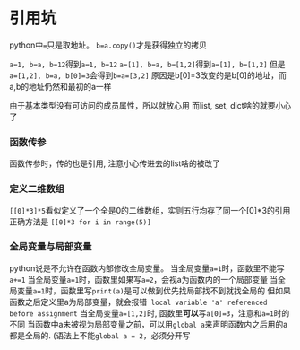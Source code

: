 
# 引用坑
python中`=`只是取地址。 `b=a.copy()`才是获得独立的拷贝

`a=1, b=a, b=12`得到`a=1, b=12`
`a=[1], b=a, b=[1,2]`得到`a=[1], b=[1,2]`
但是
`a=[1,2], b=a, b[0]=3`会得到`b=a=[3,2]`
原因是b[0]=3改变的是b[0]的地址，而a,b的地址仍然和最初的a一样

由于基本类型没有可访问的成员属性，所以就放心用
而list, set, dict啥的就要小心了

### 函数传参
函数传参时，传的也是引用, 注意小心传进去的list啥的被改了

### 定义二维数组
`[[0]*3]*5`看似定义了一个全是0的二维数组，实则五行均存了同一个[0]*3的引用
正确方法是
`[[0]*3 for i in range(5)]`

### 全局变量与局部变量
python说是不允许在函数内部修改全局变量。
当全局变量`a=1`时，函数里不能写`a+=1`
当全局变量`a=1`时，函数里如果写`a=2`，会视a为函数内的一个局部变量
当全局变量`a=1`时，函数里写`print(a)`是可以做到优先找局部找不到就找全局的
但如果函数之后定义里a为局部变量，就会报错` local variable 'a' referenced before assignment`
当全局变量`a=[1,2]`时, 函数里**可以**写`a[0]=3`，注意和`a=1`时的不同
当函数中a未被视为局部变量之前，可以用`global a`来声明函数内之后用的a都是全局的.
(语法上不能`global a = 2`，必须分开写